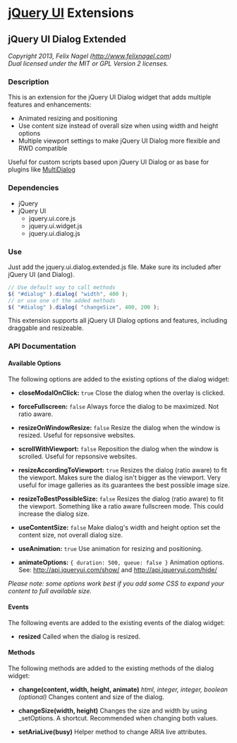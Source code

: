 # [jQuery UI](http://jqueryui.com/) Extensions


## jQuery UI Dialog Extended

*Copyright 2013, Felix Nagel (http://www.felixnagel.com)*  
*Dual licensed under the MIT or GPL Version 2 licenses.*  


### Description

This is an extension for the jQuery UI Dialog widget that adds multiple features and enhancements:

* Animated resizing and positioning
* Use content size instead of overall size when using width and height options
* Multiple viewport settings to make jQuery UI Dialog more flexible and RWD compatible

Useful for custom scripts based upon jQuery UI Dialog or as base for plugins like [MultiDialog](http://fnagel.github.io/MultiDialog/)


### Dependencies
* jQuery
* jQuery UI
	* jquery.ui.core.js
	*	jquery.ui.widget.js
	*	jquery.ui.dialog.js


### Use
Just add the jquery.ui.dialog.extended.js file. Make sure its included after jQuery UI (and Dialog).

```javascript
// Use default way to call methods
$( "#dialog" ).dialog( "width", 400 );
// or use one of the added methods
$( "#dialog" ).dialog( "changeSize", 400, 200 );
```

This extension supports all jQuery UI Dialog options and features, including draggable and resizeable.


### API Documentation

#### Available Options
The following options are added to the existing options of the dialog widget:

* **closeModalOnClick:** `true`
    Close the dialog when the overlay is clicked.

* **forceFullscreen:** `false`
    Always force the dialog to be maximized. Not ratio aware.

* **resizeOnWindowResize:** `false`
    Resize the dialog when the window is resized. Useful for repsonsive websites.

* **scrollWithViewport:** `false`
    Reposition the dialog when the window is scrolled. Useful for repsonsive websites.

* **resizeAccordingToViewport:** `true`
    Resizes the dialog (ratio aware) to fit the viewport. Makes sure the dialog isn't bigger as the viewport. Very useful for image galleries as its guarantees the best possible image size.

* **resizeToBestPossibleSize:** `false`
    Resizes the dialog (ratio aware) to fit the viewport. Something like a ratio aware fullscreen mode. This could increase the dialog size.

* **useContentSize:** `false`
    Make dialog's width and height option set the content size, not overall dialog size.
	
* **useAnimation:** `true`
    Use animation for resizing and positioning.

* **animateOptions:** `{ duration: 500, queue: false }`
    Animation options. See: http://api.jqueryui.com/show/ and http://api.jqueryui.com/hide/
   
		
*Please note: some options work best if you add some CSS to expand your content to full available size.*
		
		
#### Events
The following events are added to the existing events of the dialog widget:

* **resized**
    Called when the dialog is resized.

	
#### Methods
The following methods are added to the existing methods of the dialog widget:

* **change(content, width, height, animate)** *html, integer, integer, boolean (optional)*
    Changes content and size of the dialog.

* **changeSize(width, height)**
    Changes the size and width by using _setOptions. A shortcut. Recommended when changing both values.

* **setAriaLive(busy)**
    Helper method to change ARIA live attributes.
